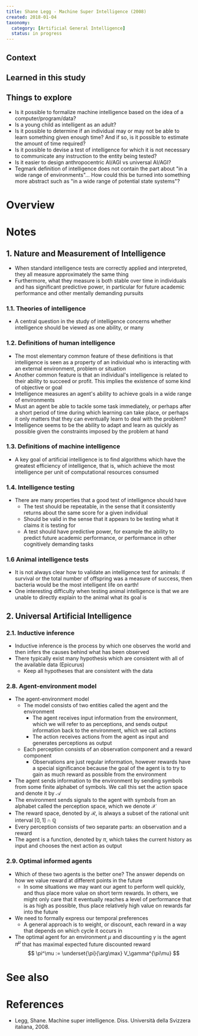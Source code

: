 ```yaml
---
title: Shane Legg - Machine Super Intelligence (2008)
created: 2018-01-04
taxonomy:
  category: [Artificial General Intelligence]
  status: in progress
---
```


## Context

## Learned in this study

## Things to explore
* Is it possible to formalize machine intelligence based on the idea of a computer/program/data?
* Is a young child as intelligent as an adult?
* Is it possible to determine if an individual may or may not be able to learn something given enough time? And if so, is it possible to estimate the amount of time required?
* Is it possible to devise a test of intelligence for which it is not necessary to communicate any instruction to the entity being tested?
* Is it easier to design anthropocentric AI/AGI vs universal AI/AGI?
* Tegmark definition of intelligence does not contain the part about "in a wide range of environments"... How could this be turned into something more abstract such as "in a wide range of potential state systems"?

# Overview

# Notes
## 1. Nature and Measurement of Intelligence
* When standard intelligence tests are correctly applied and interpreted, they all measure approximately the same thing
* Furthermore, what they measure is both stable over time in individuals and has significant predictive power, in particular for future academic performance and other mentally demanding pursuits

### 1.1. Theories of intelligence
* A central question in the study of intelligence concerns whether intelligence should be viewed as one ability, or many

### 1.2. Definitions of human intelligence
* The most elementary common feature of these definitions is that intelligence is seen as a property of an individual who is interacting with an external environment, problem or situation
* Another common feature is that an individual's intelligence is related to their ability to succeed or profit. This implies the existence of some kind of objective or goal
* Intelligence measures an agent's ability to achieve goals in a wide range of environments
* Must an agent be able to tackle some task immediately, or perhaps after a short period of time during which learning can take place, or perhaps it only matters that they can eventually learn to deal with the problem?
* Intelligence seems to be the ability to adapt and learn as quickly as possible given the constraints imposed by the problem at hand

### 1.3. Definitions of machine intelligence
* A key goal of artificial intelligence is to find algorithms which have the greatest efficiency of intelligence, that is, which achieve the most intelligence per unit of computational resources consumed

### 1.4. Intelligence testing
* There are many properties that a good test of intelligence should have
	* The test should be repeatable, in the sense that it consistently returns about the same score for a given individual
	* Should be valid in the sense that it appears to be testing what it claims it is testing for
	* A test should have predictive power, for example the ability to predict future academic performance, or performance in other cognitively demanding tasks

### 1.6 Animal intelligence tests
* It is not always clear how to validate an intelligence test for animals: if survival or the total number of offspring was a measure of success, then bacteria would be the most intelligent life on earth!
* One interesting difficulty when testing animal intelligence is that we are unable to directly explain to the animal what its goal is


## 2. Universal Artificial Intelligence
### 2.1. Inductive inference
* Inductive inference is the process by which one observes the world and then infers the causes behind what has been observed
* There typically exist many hypothesis which are consistent with all of the available data (Epicurus)
	* Keep all hypotheses that are consistent with the data

### 2.8. Agent-environment model
* The agent-environment model
	* The model consists of two entities called the agent and the environment
		* The agent receives input information from the environment, which we will refer to as perceptions, and sends output information back to the environment, which we call actions
		* The action receives actions from the agent as input and generates perceptions as output
	* Each perception consists of an observation component and a reward component
		* Observations are just regular information, however rewards have a special significance because the goal of the agent is to try to gain as much reward as possible from the environment
* The agent sends information to the environment by sending symbols from some finite alphabet of symbols. We call this set the action space and denote it by $\mathcal{A}$
* The environment sends signals to the agent with symbols from an alphabet called the perception space, which we denote $\mathcal{X}$
* The reward space, denoted by $\mathcal{R}$, is always a subset of the rational unit interval $[0, 1] \cap \mathbb{Q}$
* Every perception consists of two separate parts: an observation and a reward
* The agent is a function, denoted by $\pi$, which takes the current history as input and chooses the next action as output

### 2.9. Optimal informed agents
* Which of these two agents is the better one? The answer depends on how we value reward at different points in the future
	* In some situations we may want our agent to perform well quickly, and thus place more value on short term rewards. In others, we might only care that it eventually reaches a level of performance that is as high as possible, thus place relatively high value on rewards far into the future
* We need to formally express our temporal preferences
	* A general approach is to weight, or discount, each reward in a way that depends on which cycle it occurs in
* The optimal agent for an environment $\mu$ and discounting $\gamma$ is the agent $\pi^\mu$ that has maximal expected future discounted reward
$$
\pi^\mu := \underset{\pi}{\arg\max} V_\gamma^{\pi\mu}
$$

# See also

# References
* Legg, Shane. Machine super intelligence. Diss. Università della Svizzera italiana, 2008.